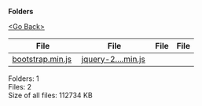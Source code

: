 **Folders**

[&lt;Go Back&gt;](../right.html)

  

<table><thead><tr class="header"><th><strong>File</strong></th><th><strong>File</strong></th><th><strong>File</strong></th><th><strong>File</strong></th></tr></thead><tbody><tr class="odd"><td><a href="bootstrap.min.js">bootstrap.min.js</a> </td><td><a href="jquery-2.1.0.min.js">jquery-2....min.js</a> </td><td></td><td></td></tr></tbody></table>

Folders: 1  
Files: 2  
Size of all files: 112734 KB
